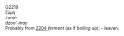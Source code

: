 G2219  
ζύμη  
zumē  
*dzoo‘-may*  
Probably from [2204](g2204) *ferment* (as if *boiling* up): - leaven.  
